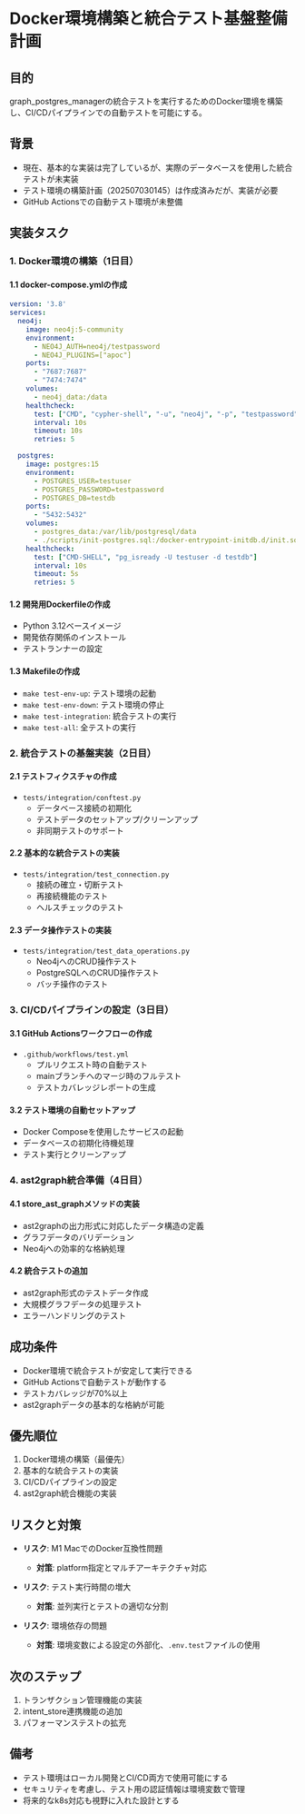 # Docker環境構築と統合テスト基盤整備計画

## 目的
graph_postgres_managerの統合テストを実行するためのDocker環境を構築し、CI/CDパイプラインでの自動テストを可能にする。

## 背景
- 現在、基本的な実装は完了しているが、実際のデータベースを使用した統合テストが未実装
- テスト環境の構築計画（202507030145）は作成済みだが、実装が必要
- GitHub Actionsでの自動テスト環境が未整備

## 実装タスク

### 1. Docker環境の構築（1日目）

#### 1.1 docker-compose.ymlの作成
```yaml
version: '3.8'
services:
  neo4j:
    image: neo4j:5-community
    environment:
      - NEO4J_AUTH=neo4j/testpassword
      - NEO4J_PLUGINS=["apoc"]
    ports:
      - "7687:7687"
      - "7474:7474"
    volumes:
      - neo4j_data:/data
    healthcheck:
      test: ["CMD", "cypher-shell", "-u", "neo4j", "-p", "testpassword", "RETURN 1"]
      interval: 10s
      timeout: 10s
      retries: 5

  postgres:
    image: postgres:15
    environment:
      - POSTGRES_USER=testuser
      - POSTGRES_PASSWORD=testpassword
      - POSTGRES_DB=testdb
    ports:
      - "5432:5432"
    volumes:
      - postgres_data:/var/lib/postgresql/data
      - ./scripts/init-postgres.sql:/docker-entrypoint-initdb.d/init.sql
    healthcheck:
      test: ["CMD-SHELL", "pg_isready -U testuser -d testdb"]
      interval: 10s
      timeout: 5s
      retries: 5
```

#### 1.2 開発用Dockerfileの作成
- Python 3.12ベースイメージ
- 開発依存関係のインストール
- テストランナーの設定

#### 1.3 Makefileの作成
- `make test-env-up`: テスト環境の起動
- `make test-env-down`: テスト環境の停止
- `make test-integration`: 統合テストの実行
- `make test-all`: 全テストの実行

### 2. 統合テストの基盤実装（2日目）

#### 2.1 テストフィクスチャの作成
- `tests/integration/conftest.py`
  - データベース接続の初期化
  - テストデータのセットアップ/クリーンアップ
  - 非同期テストのサポート

#### 2.2 基本的な統合テストの実装
- `tests/integration/test_connection.py`
  - 接続の確立・切断テスト
  - 再接続機能のテスト
  - ヘルスチェックのテスト

#### 2.3 データ操作テストの実装
- `tests/integration/test_data_operations.py`
  - Neo4jへのCRUD操作テスト
  - PostgreSQLへのCRUD操作テスト
  - バッチ操作のテスト

### 3. CI/CDパイプラインの設定（3日目）

#### 3.1 GitHub Actionsワークフローの作成
- `.github/workflows/test.yml`
  - プルリクエスト時の自動テスト
  - mainブランチへのマージ時のフルテスト
  - テストカバレッジレポートの生成

#### 3.2 テスト環境の自動セットアップ
- Docker Composeを使用したサービスの起動
- データベースの初期化待機処理
- テスト実行とクリーンアップ

### 4. ast2graph統合準備（4日目）

#### 4.1 store_ast_graphメソッドの実装
- ast2graphの出力形式に対応したデータ構造の定義
- グラフデータのバリデーション
- Neo4jへの効率的な格納処理

#### 4.2 統合テストの追加
- ast2graph形式のテストデータ作成
- 大規模グラフデータの処理テスト
- エラーハンドリングのテスト

## 成功条件
- Docker環境で統合テストが安定して実行できる
- GitHub Actionsで自動テストが動作する
- テストカバレッジが70%以上
- ast2graphデータの基本的な格納が可能

## 優先順位
1. Docker環境の構築（最優先）
2. 基本的な統合テストの実装
3. CI/CDパイプラインの設定
4. ast2graph統合機能の実装

## リスクと対策
- **リスク**: M1 MacでのDocker互換性問題
  - **対策**: platform指定とマルチアーキテクチャ対応

- **リスク**: テスト実行時間の増大
  - **対策**: 並列実行とテストの適切な分割

- **リスク**: 環境依存の問題
  - **対策**: 環境変数による設定の外部化、`.env.test`ファイルの使用

## 次のステップ
1. トランザクション管理機能の実装
2. intent_store連携機能の追加
3. パフォーマンステストの拡充

## 備考
- テスト環境はローカル開発とCI/CD両方で使用可能にする
- セキュリティを考慮し、テスト用の認証情報は環境変数で管理
- 将来的なk8s対応も視野に入れた設計とする